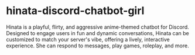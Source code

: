 # hinata-discord-chatbot-girl
 Hinata is a playful, flirty, and aggressive anime-themed chatbot for Discord. Designed to engage users in fun and dynamic conversations, Hinata can be customized to match your server's vibe, offering a lively, interactive experience. She can respond to messages, play games, roleplay, and more.
